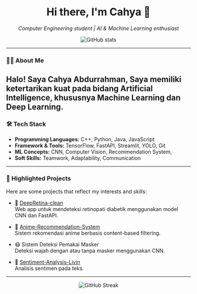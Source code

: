 <h1 align="center">Hi there, I'm Cahya 👋</h1>
<p align="center">
  <em>Computer Engineering student | AI & Machine Learning enthusiast</em>
</p>

<p align="center">
  <img src="https://github-readme-stats.vercel.app/api?username=TweeeZT&show_icons=true&theme=tokyonight" alt="GitHub stats" />
</p>

---

### 👨‍💻 About Me

Halo! Saya **Cahya Abdurrahman**,
Saya memiliki ketertarikan kuat pada bidang **Artificial Intelligence**, khususnya **Machine Learning** dan **Deep Learning**.
---

### 🛠️ Tech Stack

- **Programming Languages:** C++, Python, Java, JavaScript
- **Framework & Tools:** TensorFlow, FastAPI, Streamlit, YOLO, Git
- **ML Concepts:** CNN, Computer Vision, Recommendation System, 
- **Soft Skills:** Teamwork, Adaptability, Communication

---

### 📌 Highlighted Projects

Here are some projects that reflect my interests and skills:

- 🔬 [DeepRetina-clean](https://github.com/TweeeZT/DeepRetina-clean)  
  Web app untuk mendeteksi retinopati diabetik menggunakan model CNN dan FastAPI.

- 🎥 [Anime-Recommendation-System](https://github.com/TweeeZT/Anime-Recommendation-System)  
  Sistem rekomendasi anime berbasis content-based filtering.

- 😷 Sistem Deteksi Pemakai Masker  
  Deteksi wajah dengan atau tanpa masker menggunakan CNN.

- 🧠 [Sentiment-Analysis-Livin](https://github.com/TweeeZT/Sentiment-Analysis-Livin)  
  Analisis sentimen pada teks.

---


<p align="center">
  <img src="https://github-readme-streak-stats.herokuapp.com/?user=TweeeZT&theme=tokyonight" alt="GitHub Streak" />
</p>

